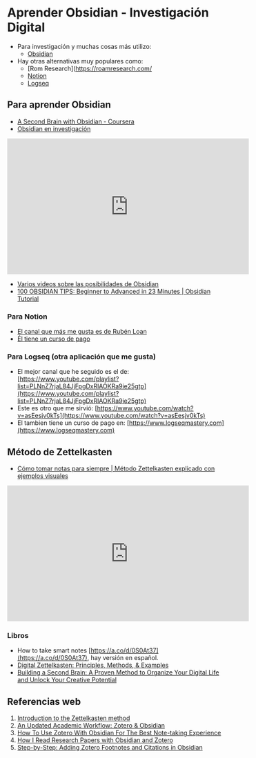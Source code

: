 
# Aprender Obsidian - Investigación Digital

- Para investigación y muchas cosas más utilizo:
	- [Obsidian](https://obsidian.md/)
- Hay otras alternativas muy populares como:
	- [Rom Research](https://roamresearch.com/
	- [Notion](https://www.notion.so/)
	- [Logseq](https://logseq.com/)

## Para aprender Obsidian

- [A Second Brain with Obsidian - Coursera](https://www.coursera.org/projects/obsidian)
- [Obsidian en investigación](https://www.youtube.com/watch?v=IshYnaLe4EA)

<iframe width="560" height="315" src="https://www.youtube.com/embed/IshYnaLe4EA?si=EFBwKfxr_fvIDo9S" title="YouTube video player" frameborder="0" allow="accelerometer; autoplay; clipboard-write; encrypted-media; gyroscope; picture-in-picture; web-share" referrerpolicy="strict-origin-when-cross-origin" allowfullscreen></iframe>

- [Varios videos sobre las posibilidades de Obsidian](https://youtu.be/RJJaQnumIB8?si=AlvptNsJssM8JHd5)
-  [100 OBSIDIAN TIPS: Beginner to Advanced in 23 Minutes | Obsidian Tutorial](https://www.youtube.com/watch?v=wKNWMBeGCuU)

### Para Notion

- [El canal que más me gusta es de Rubén Loan](https://www.youtube.com/@RubenLoan)
- [Él tiene un curso de pago]( https://escuela.rubenloan.com/courses/notion-de-cero-a-mil)

### Para Logseq (otra aplicación que me gusta)

- El mejor canal que he seguido es el de: [https://www.youtube.com/playlist?list=PLNnZ7rjaL84JjFpgDxRlAOKRa9ie25gtp](https://www.youtube.com/playlist?list=PLNnZ7rjaL84JjFpgDxRlAOKRa9ie25gtp)
- Este es otro que me sirvió: [https://www.youtube.com/watch?v=asEesjv0kTs](https://www.youtube.com/watch?v=asEesjv0kTs)
- El tambien tiene un curso de pago en: [https://www.logseqmastery.com](https://www.logseqmastery.com)
## Método de Zettelkasten 

- [Cómo tomar notas para siempre | Método Zettelkasten explicado con ejemplos visuales](https://www.youtube.com/watch?v=XsAKJLWunOM)

<iframe width="560" height="315" src="https://www.youtube.com/embed/XsAKJLWunOM?si=rN24t5FRUrk-0ogR" title="YouTube video player" frameborder="0" allow="accelerometer; autoplay; clipboard-write; encrypted-media; gyroscope; picture-in-picture; web-share" referrerpolicy="strict-origin-when-cross-origin" allowfullscreen></iframe>


### Libros

- How to take smart notes [https://a.co/d/0S0At37](https://a.co/d/0S0At37), hay versión en español. 
- [Digital Zettelkasten: Principles, Methods, & Examples](https://a.co/d/i5etgjo)
- [Building a Second Brain: A Proven Method to Organize Your Digital Life and Unlock Your Creative Potential](https://a.co/d/9uFPPXX)


## Referencias web
1. [Introduction to the Zettelkasten method](https://zettelkasten.de/introduction/)
2. [An Updated Academic Workflow: Zotero & Obsidian](https://medium.com/@alexandraphelan/an-updated-academic-workflow-zotero-obsidian-cffef080addd)
3. [How To Use Zotero With Obsidian For The Best Note-taking Experience](https://ricraftis.au/obsidian/how-to-integrate-zotero-with-obsidian/)
4. [How I Read Research Papers with Obsidian and Zotero](https://bagerbach.com/blog/how-i-read-research-papers-with-obsidian-and-zotero)
5. [Step-by-Step: Adding Zotero Footnotes and Citations in Obsidian](https://ricraftis.au/obsidian/step-by-step-adding-zotero-footnotes-and-citations-in-obsidian/)


